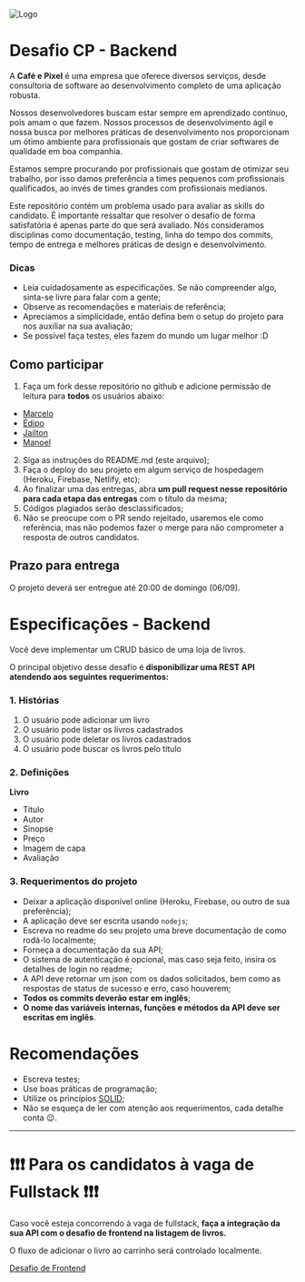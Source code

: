 ![Logo](http://cafeepixel.com.br/assinaturas/logo_color_git.png)
# Desafio CP - Backend

A **Café e Pixel** é uma empresa que oferece diversos serviços, desde consultoria de software ao desenvolvimento completo de uma aplicação robusta.

Nossos desenvolvedores buscam estar sempre em aprendizado contínuo, pois amam o que fazem. Nossos processos de desenvolvimento ágil e nossa busca por melhores práticas de desenvolvimento nos proporcionam um ótimo ambiente para profissionais que gostam de criar softwares de qualidade em boa companhia.

Estamos sempre procurando por profissionais que gostam de otimizar seu trabalho, por isso damos preferência a times pequenos com profissionais qualificados, ao invés de times grandes com profissionais medianos.

Este repositório contém um problema usado para avaliar as skills do candidato. É importante ressaltar que resolver o desafio de forma satisfatória é apenas parte do que será avaliado. Nós consideramos disciplinas como documentação, testing, linha do tempo dos commits, tempo de entrega e melhores práticas de design e desenvolvimento.

### Dicas

- Leia cuidadosamente as especificações. Se não compreender algo, sinta-se livre para falar com a gente;
- Observe as recomendações e materiais de referência;
- Apreciamos a simplicidade, então defina bem o setup do projeto para nos auxiliar na sua avaliação;
- Se possível faça testes, eles fazem do mundo um lugar melhor :D

## Como participar

1. Faça um fork desse repositório no github e adicione permissão de leitura para **todos** os usuários abaixo:
- [Marcelo](https://github.com/marcelomoreles)
- [Édipo](http://github.com/shuhikari)
- [Jailton](https://github.com/jlandim)
- [Manoel](https://github.com/Manogel)

2. Siga as instruções do README.md (este arquivo);
3. Faça o deploy do seu projeto em algum serviço de hospedagem (Heroku, Firebase, Netlify, etc);
4. Ao finalizar uma das entregas, abra **um pull request nesse repositório para cada etapa das entregas** com o título da mesma;
5. Códigos plagiados serão desclassificados;
5. Não se preocupe com o PR sendo rejeitado, usaremos ele como referência, mas não podemos fazer o merge para não comprometer a resposta de outros candidatos.

## Prazo para entrega
O projeto deverá ser entregue até 20:00 de domingo (06/09).

# Especificações - Backend

Você deve implementar um CRUD básico de uma loja de livros.

O principal objetivo desse desafio é **disponibilizar uma REST API atendendo aos seguintes requerimentos:**


### 1. Histórias
1. O usuário pode adicionar um livro
2. O usuário pode listar os livros cadastrados
3. O usuário pode deletar os livros cadastrados
4. O usuário pode buscar os livros pelo título

### 2. Definições
**Livro**
- Título
- Autor
- Sinopse
- Preço
- Imagem de capa
- Avaliação


### 3. Requerimentos do projeto

- Deixar a aplicação disponível online (Heroku, Firebase, ou outro de sua preferência);
- A aplicação deve ser escrita usando `nodejs`;
- Escreva no readme do seu projeto uma breve documentação de como rodá-lo localmente;
- Forneça a documentação da sua API;
- O sistema de autenticação é opcional, mas caso seja feito, insira os detalhes de login no readme;
- A API deve retornar um json com os dados solicitados, bem como as respostas de status de sucesso e erro, caso houverem;
- **Todos os commits deverão estar em inglês**;
- **O nome das variáveis internas, funções e métodos da API deve ser escritas em inglês**.


# Recomendações

- Escreva testes;
- Use boas práticas de programação;
- Utilize os princípios [SOLID](https://en.wikipedia.org/wiki/SOLID);
- Não se esqueça de ler com atenção aos requerimentos, cada detalhe conta :wink:.


---

# ❗❗❗ Para os candidatos à vaga de Fullstack ❗❗❗

Caso você esteja concorrendo à vaga de fullstack, **faça a integração da sua API com o desafio de frontend na listagem de livros.**

O fluxo de adicionar o livro ao carrinho será controlado localmente.


[Desafio de Frontend](https://github.com/cafeepixel/desafio-cp-front)




